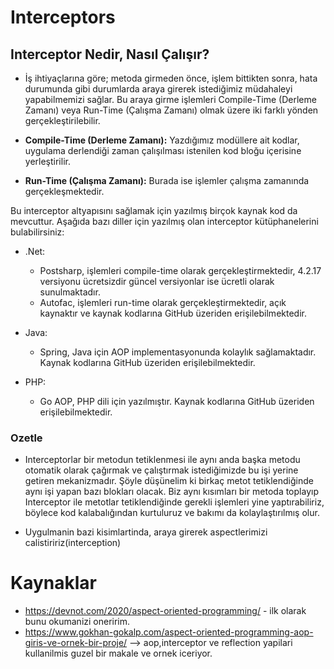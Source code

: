 # Interceptors

## Interceptor Nedir, Nasıl Çalışır?
- İş ihtiyaçlarına göre; metoda girmeden önce, işlem bittikten sonra, hata durumunda gibi durumlarda araya girerek istediğimiz müdahaleyi yapabilmemizi sağlar. Bu araya girme işlemleri Compile-Time (Derleme Zamanı) veya Run-Time (Çalışma Zamanı) olmak üzere iki farklı yönden gerçekleştirilebilir.

- **Compile-Time (Derleme Zamanı):** Yazdığımız modüllere ait kodlar, uygulama derlendiği zaman çalışılması istenilen kod bloğu içerisine yerleştirilir.
- **Run-Time (Çalışma Zamanı):** Burada ise işlemler çalışma zamanında gerçekleşmektedir.

Bu interceptor altyapısını sağlamak için yazılmış birçok kaynak kod da mevcuttur. Aşağıda bazı diller için yazılmış olan interceptor kütüphanelerini bulabilirsiniz:

- .Net:
   - Postsharp, işlemleri compile-time olarak gerçekleştirmektedir, 4.2.17 versiyonu ücretsizdir güncel versiyonlar ise ücretli olarak sunulmaktadır.
   - Autofac, işlemleri run-time olarak gerçekleştirmektedir, açık kaynaktır ve kaynak kodlarına GitHub üzeriden erişilebilmektedir.
   
- Java:
   - Spring, Java için AOP implementasyonunda kolaylık sağlamaktadır. Kaynak kodlarına GitHub üzeriden erişilebilmektedir.
   
- PHP:
   - Go AOP, PHP dili için yazılmıştır. Kaynak kodlarına GitHub üzeriden erişilebilmektedir.




### Ozetle 
- Interceptorlar bir metodun tetiklenmesi ile aynı anda başka metodu otomatik olarak çağırmak ve çalıştırmak istediğimizde bu işi yerine getiren mekanizmadır.
Şöyle düşünelim ki birkaç  metot tetiklendiğinde aynı işi yapan bazı blokları olacak. Biz aynı kısımları bir metoda toplayıp Interceptor ile metotlar 
tetiklendiğinde gerekli işlemleri yine yaptırabiliriz, böylece kod kalabalığından kurtuluruz ve bakımı da kolaylaştırılmış olur. 

- Uygulmanin bazi kisimlartinda, araya girerek aspectlerimizi calistiririz(interception)


# Kaynaklar 
- https://devnot.com/2020/aspect-oriented-programming/ - ilk olarak bunu okumanizi oneririm.
- https://www.gokhan-gokalp.com/aspect-oriented-programming-aop-giris-ve-ornek-bir-proje/ --> aop,interceptor ve reflection yapilari kullanilmis guzel bir makale ve ornek iceriyor.
